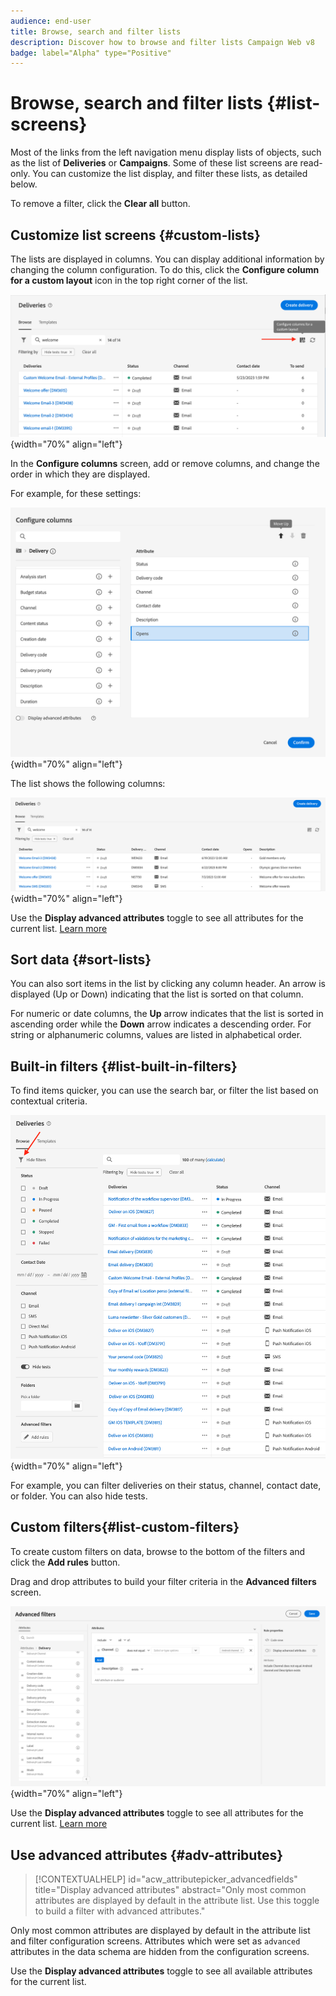 ```yaml
---
audience: end-user
title: Browse, search and filter lists
description: Discover how to browse and filter lists Campaign Web v8
badge: label="Alpha" type="Positive"
---
```


# Browse, search and filter lists {#list-screens}

Most of the links from the left navigation menu display lists of objects, such as the list of **Deliveries** or **Campaigns**. Some of these list screens are read-only. You can customize the list display, and filter these lists, as detailed below.

To remove a filter, click the **Clear all** button.

## Customize list screens {#custom-lists}

The lists are displayed in columns. You can display additional information by changing the column configuration. To do this, click the **Configure column for a custom layout** icon in the top right corner of the list. 

![](assets/config-columns.png){width="70%" align="left"}

In the **Configure columns** screen, add or remove columns, and change the order in which they are displayed.

For example, for these settings:

![](assets/columns.png){width="70%" align="left"}

The list shows the following columns:

![](assets/column-sample.png){width="70%" align="left"}

Use the **Display advanced attributes** toggle to see all attributes for the current list. [Learn more](#adv-attributes)

## Sort data {#sort-lists}

You can also sort items in the list by clicking any column header. An arrow is displayed (Up or Down) indicating that the list is sorted on that column. 

For numeric or date columns, the **Up** arrow indicates that the list is sorted in ascending order while the **Down** arrow indicates a descending order. For string or alphanumeric columns, values are listed in alphabetical order.

## Built-in filters {#list-built-in-filters}

To find items quicker, you can use the search bar, or filter the list based on contextual criteria. 

![](assets/filter.png){width="70%" align="left"}

For example, you can filter deliveries on their status, channel, contact date, or folder. You can also hide tests.

## Custom filters{#list-custom-filters}

To create custom filters on data, browse to the bottom of the filters and click the **Add rules** button. 

Drag and drop attributes to build your filter criteria in the **Advanced filters** screen. 

![](assets/custom-filter.png){width="70%" align="left"}

Use the **Display advanced attributes** toggle to see all attributes for the current list. [Learn more](#adv-attributes)

## Use advanced attributes {#adv-attributes}

>[!CONTEXTUALHELP]
>id="acw_attributepicker_advancedfields"
>title="Display advanced attributes"
>abstract="Only most common attributes are displayed by default in the attribute list. Use this toggle to build a filter with advanced attributes."

Only most common attributes are displayed by default in the attribute list and filter configuration screens. Attributes which were set as `advanced` attributes in the data schema are hidden from the configuration screens.

Use the **Display advanced attributes** toggle to see all available attributes for the current list.
